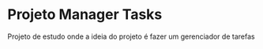 # Projeto Manager Tasks
 Projeto de estudo onde a ideia do projeto é fazer um gerenciador de tarefas

